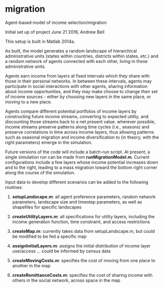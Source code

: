 # migration
Agent-based model of income selection/migration

Initial set up of project June 21 2016, Andrew Bell

This setup is built in Matlab 2014a.

As built, the model generates a random landscape of hierarchical administrative units (states within countries, districts within states, etc.) and a random network of agents connected with each other, living in these administrative units.  

Agents earn income from layers at fixed intervals which they share with those in their personal networks.  In between these intervals, agents may participate in social interactions with other agents, sharing information about income opportunities, and they may make choose to change their set of income sources - either by choosing new layers in the same place, or moving to a new place.

Agents compare different potential portfolios of income layers by constructing future income streams, converting to expected utility, and discounting those streams back to a net present value.  wherever possible, income streams preserve patterns along time cycles (i.e., seasons) and preserve correlations in time across income layers, thus allowing patterns such as seasonal migration and income diversification to (in theory, with the right parameters) emerge in the simulation.

Future versions of the code will include a batch-run script.  At present, a single simulation run can be made from **runMigrationModel.m**.  Current configurations include a few layers whose income potential increases down and to the right, leading to a mass migration toward the bottom right corner along the course of the simulation.

Input data to develop different scenarios can be added to the following routines:

1. **setupLandscape.m**:  all agent preference parameters, random network parameters, landscape size and timestep parameters, as well as shapefiles for specific landscapes

2. **createUtilityLayers.m**: all specifications for utility layers, including the income generation function, time constraint, and access restrictions

3. **createMap.m**: currently takes data from setupLandscape.m, but could be modified to be fed a specific map

4. **assignInitialLayers.m**: assigns the initial distribution of income layer use/access ... could be informed by census data

5. **createMovingCosts.m**: specifies the cost of moving from one place to another in the map

6. **createRemittanceCosts.m**: specifies the cost of sharing income with others in the social network, across space in the map
